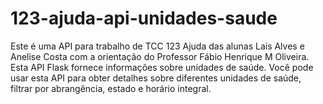 # 123-ajuda-api-unidades-saude
Este é uma API para trabalho de TCC 123 Ajuda das alunas Lais Alves e Anelise Costa com a orientação do Professor Fábio Henrique M Oliveira.  Esta API Flask fornece informações sobre unidades de saúde. Você pode usar esta API para obter detalhes sobre diferentes unidades de saúde, filtrar por abrangência, estado e horário integral.
